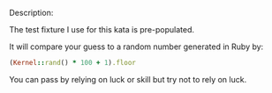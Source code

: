 Description:

The test fixture I use for this kata is pre-populated.

It will compare your guess to a random number generated in Ruby by:
```ruby
(Kernel::rand() * 100 + 1).floor
```
You can pass by relying on luck or skill but try not to rely on luck.
